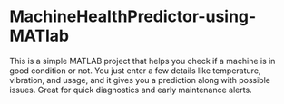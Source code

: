 # MachineHealthPredictor-using-MATlab
This is a simple MATLAB project that helps you check if a machine is in good condition or not. You just enter a few details like temperature, vibration, and usage, and it gives you a prediction along with possible issues. Great for quick diagnostics and early maintenance alerts.
